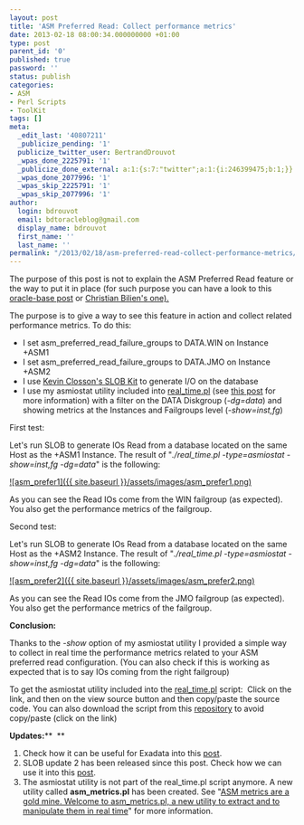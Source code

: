 ```yaml
---
layout: post
title: 'ASM Preferred Read: Collect performance metrics'
date: 2013-02-18 08:00:34.000000000 +01:00
type: post
parent_id: '0'
published: true
password: ''
status: publish
categories:
- ASM
- Perl Scripts
- ToolKit
tags: []
meta:
  _edit_last: '40807211'
  _publicize_pending: '1'
  publicize_twitter_user: BertrandDrouvot
  _wpas_done_2225791: '1'
  _publicize_done_external: a:1:{s:7:"twitter";a:1:{i:246399475;b:1;}}
  _wpas_done_2077996: '1'
  _wpas_skip_2225791: '1'
  _wpas_skip_2077996: '1'
author:
  login: bdrouvot
  email: bdtoracleblog@gmail.com
  display_name: bdrouvot
  first_name: ''
  last_name: ''
permalink: "/2013/02/18/asm-preferred-read-collect-performance-metrics/"
---
```

The purpose of this post is not to explain the ASM Preferred Read feature or the way to put it in place (for such purpose you can have a look to this [oracle-base post](http://www.oracle-base.com/articles/11g/asm-enhancements-11gr1.php) or [Christian Bilien's one).](http://christianbilien.wordpress.com/2007/12/24/11g-asm-preferred-reads-for-rac-extended-clusters/)

The purpose is to give a way to see this feature in action and collect related performance metrics. To do this:

- I set asm\_preferred\_read\_failure\_groups to DATA.WIN on Instance +ASM1
- I set asm\_preferred\_read\_failure\_groups to DATA.JMO on Instance +ASM2
- I use [Kevin Closson's SLOB Kit](http://kevinclosson.wordpress.com/2012/02/06/introducing-slob-the-silly-little-oracle-benchmark/) to generate I/O on the database
- I use my asmiostat utility included into [real\_time.pl](http://bdrouvot.wordpress.com/real_time/ "real\_time") (see [this post](http://bdrouvot.wordpress.com/2013/02/15/asm-io-statistics-utility/ "ASM I/O Statistics Utility") for more information) with a filter on the DATA Diskgroup (_-dg=data_) and showing metrics at the Instances and Failgroups level (_-show=inst,fg_)

First test:

Let's run SLOB to generate IOs Read from a database located on the same Host as the +ASM1 Instance. The result of "_./real\_time.pl -type=asmiostat -show=inst,fg -dg=data_" is the following:

[![asm_prefer1]({{ site.baseurl }}/assets/images/asm_prefer1.png)](http://bdrouvot.files.wordpress.com/2013/02/asm_prefer1.png)

As you can see the Read IOs come from the WIN failgroup (as expected). You also get the performance metrics of the failgroup.

Second test:

Let's run SLOB to generate IOs Read from a database located on the same Host as the +ASM2 Instance. The result of "_./real\_time.pl -type=asmiostat -show=inst,fg -dg=data_" is the following:

[![asm_prefer2]({{ site.baseurl }}/assets/images/asm_prefer2.png)](http://bdrouvot.files.wordpress.com/2013/02/asm_prefer2.png)

As you can see the Read IOs come from the JMO failgroup (as expected). You also get the performance metrics of the failgroup.

**Conclusion:**

Thanks to the _-show_ option of my asmiostat utility I provided a simple way to collect in real time the performance metrics related to your ASM preferred read configuration. (You can also check if this is working as expected that is to say IOs coming from the right failgroup)

To get the asmiostat utility included into the [real\_time.pl](http://bdrouvot.wordpress.com/real_time/ "real\_time") script:&nbsp; Click on the link, and then on the view source button and then copy/paste the source code.&nbsp;You can also download the script from this [repository](https://docs.google.com/folder/d/0B7Jf_4JdsptpRHdyOWk1VTdUdEU/edit?pli=1) to avoid copy/paste (click on the link)

**Updates:**** &nbsp;**

1. Check how it can be useful for Exadata into this [post](http://bdrouvot.wordpress.com/2013/02/21/exadata-storage-cells-io-performance-metrics-and-io-distribution-with-db-servers/ "Exadata: Storage Cells IO performance metrics and IO distribution with DB servers").
2. SLOB update 2 has been released since this post. Check how we can use it into this [post](http://bdrouvot.wordpress.com/2013/05/05/asm-preferred-read-collect-performance-metrics-thanks-to-my-amsiostat-utility-and-slob-2/ "ASM Preferred Read: Collect performance metrics thanks to my amsiostat utility and SLOB 2").
3. The asmiostat utility is not part of the real\_time.pl script anymore. A new utility called **asm\_metrics.pl** has been created. See "[ASM metrics are a gold mine. Welcome to asm\_metrics.pl, a new utility to extract and to manipulate them in real time](http://bdrouvot.wordpress.com/2013/10/04/asm-metrics-are-a-gold-mine-welcome-to-asm_metrics-pl-a-new-utility-to-extract-and-to-manipulate-them-in-real-time/ "ASM metrics are a gold mine. Welcome to asm\_metrics.pl, a new utility to extract and to manipulate them in real time")" for more information.
